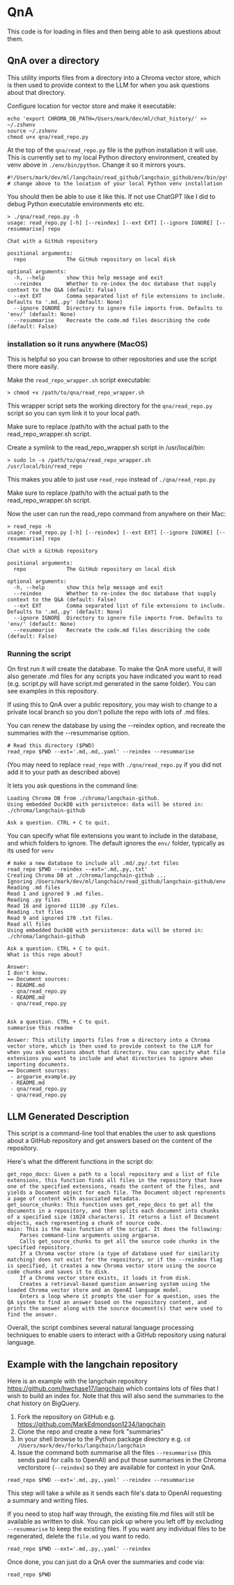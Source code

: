 # QnA

This code is for loading in files and then being able to ask questions about them.

## QnA over a directory

This utility imports files from a directory into a Chroma vector store, which is then used to provide context to the LLM for when you ask questions about that directory.

Configure location for vector store and make it executable:

```
echo 'export CHROMA_DB_PATH=/Users/mark/dev/ml/chat_history/' >> ~/.zshenv
source ~/.zshenv
chmod u+x qna/read_repo.py
```

At the top of the `qna/read_repo.py` file is the python installation it will use.  This is currently set to my local Python directory environment, created by venv above in `./env/bin/python`. Change it so it mirrors yours.

```
#!/Users/mark/dev/ml/langchain/read_github/langchain_github/env/bin/python
# change above to the location of your local Python venv installation
```

You should then be able to use it like this.  If not use ChatGPT like I did to debug Python executable environments etc etc.

```
> ./qna/read_repo.py -h
usage: read_repo.py [-h] [--reindex] [--ext EXT] [--ignore IGNORE] [--resummarise] repo

Chat with a GitHub repository

positional arguments:
  repo             The GitHub repository on local disk

optional arguments:
  -h, --help       show this help message and exit
  --reindex        Whether to re-index the doc database that supply context to the Q&A (default: False)
  --ext EXT        Comma separated list of file extensions to include. Defaults to '.md,.py' (default: None)
  --ignore IGNORE  Directory to ignore file imports from. Defaults to 'env/' (default: None)
  --resummarise    Recreate the code.md files describing the code (default: False)
```

### installation so it runs anywhere (MacOS)

This is helpful so you can browse to other repositories and use the script there more easily.

Make the `read_repo_wrapper.sh` script executable:

```
> chmod +x /path/to/qna/read_repo_wrapper.sh
```

This wrapper script sets the working directory for the `qna/read_repo.py` script so you can sym link it to your local path.

Make sure to replace /path/to with the actual path to the read_repo_wrapper.sh script.

Create a symlink to the read_repo_wrapper.sh script in /usr/local/bin:

```
> sudo ln -s /path/to/qna/read_repo_wrapper.sh /usr/local/bin/read_repo
```

This makes you able to just use `read_repo` instead of `./qna/read_repo.py`

Make sure to replace /path/to with the actual path to the read_repo_wrapper.sh script.

Now the user can run the read_repo command from anywhere on their Mac:

```
> read_repo -h
usage: read_repo.py [-h] [--reindex] [--ext EXT] [--ignore IGNORE] [--resummarise] repo

Chat with a GitHub repository

positional arguments:
  repo             The GitHub repository on local disk

optional arguments:
  -h, --help       show this help message and exit
  --reindex        Whether to re-index the doc database that supply context to the Q&A (default: False)
  --ext EXT        Comma separated list of file extensions to include. Defaults to '.md,.py' (default: None)
  --ignore IGNORE  Directory to ignore file imports from. Defaults to 'env/' (default: None)
  --resummarise    Recreate the code.md files describing the code (default: False)
```


### Running the script

On first run it will create the database.  To make the QnA more useful, it will also generate .md files for any scripts you have indicated you want to read (e.g. script.py will have script.md generated in the same folder).  You can see examples in this repository.

If using this to QnA over a public repository, you may wish to change to a private local branch so you don't pollute the repo with lots of .md files. 

You can renew the database by using the --reindex option, and recreate the summaries with the --resummarise option.

```
# Read this directory ($PWD)
read_repo $PWD --ext='.md,.md,.yaml' --reindex --resummarise
```

(You may need to replace `read_repo` with `./qna/read_repo.py` if you did not add it to your path as described above)

It lets you ask questions in the command line:

```
Loading Chroma DB from ./chroma/langchain-github.
Using embedded DuckDB with persistence: data will be stored in: ./chroma/langchain-github

Ask a question. CTRL + C to quit.
```

You can specify what file extensions you want to include in the database, and which folders to ignore.  The default ignores the `env/` folder, typically as its used for `venv`

```
# make a new database to include all .md/.py/.txt files
read_repo $PWD --reindex --ext='.md,.py,.txt'
Creating Chroma DB at ./chroma/langchain-github ...
Ignoring /Users/mark/dev/ml/langchain/read_github/langchain-github/env
Reading .md files
Read 1 and ignored 9 .md files.
Reading .py files
Read 16 and ignored 11130 .py files.
Reading .txt files
Read 9 and ignored 170 .txt files.
Read all files
Using embedded DuckDB with persistence: data will be stored in: ./chroma/langchain-github

Ask a question. CTRL + C to quit.
What is this repo about?

Answer:
I don't know.
== Document sources:
 - README.md
 - qna/read_repo.py
 - README.md
 - qna/read_repo.py


Ask a question. CTRL + C to quit.
summarise this readme

Answer: This utility imports files from a directory into a Chroma vector store, which is then used to provide context to the LLM for when you ask questions about that directory. You can specify what file extensions you want to include and what directories to ignore when importing documents.
== Document sources:
 - argparse_example.py
 - README.md
 - qna/read_repo.py
 - qna/read_repo.py
```



## LLM Generated Description

This script is a command-line tool that enables the user to ask questions about a GitHub repository and get answers based on the content of the repository.

Here's what the different functions in the script do:

    get_repo_docs: Given a path to a local repository and a list of file extensions, this function finds all files in the repository that have one of the specified extensions, reads the content of the files, and yields a Document object for each file. The Document object represents a page of content with associated metadata.
    get_source_chunks: This function uses get_repo_docs to get all the documents in a repository, and then splits each document into chunks of a specified size (1024 characters). It returns a list of Document objects, each representing a chunk of source code.
    main: This is the main function of the script. It does the following:
        Parses command-line arguments using argparse.
        Calls get_source_chunks to get all the source code chunks in the specified repository.
        If a Chroma vector store (a type of database used for similarity matching) does not exist for the repository, or if the --reindex flag is specified, it creates a new Chroma vector store using the source code chunks and saves it to disk.
        If a Chroma vector store exists, it loads it from disk.
        Creates a retrieval-based question answering system using the loaded Chroma vector store and an OpenAI language model.
        Enters a loop where it prompts the user for a question, uses the QA system to find an answer based on the repository content, and prints the answer along with the source document(s) that were used to find the answer.

Overall, the script combines several natural language processing techniques to enable users to interact with a GitHub repository using natural language.

## Example with the langchain repository

Here is an example with the langchain repository https://github.com/hwchase17/langchain which contains lots of files that I wish to build an index for.  Note that this will also send the summaries to the chat history on BigQuery.

1. Fork the repository on GitHub e.g. https://github.com/MarkEdmondson1234/langchain
1. Clone the repo and create a new fork "summaries"
1. In your shell browse to the Python package directory e.g. `cd /Users/mark/dev/forks/langchain/langchain`
1. Issue the command both summarise all the files `--resummarise` (this sends paid for calls to OpenAI) and put those summarises in the Chroma vectorstore (`--reindex`) so they are available for context in your QnA.

```
read_repo $PWD --ext='.md,.py,.yaml' --reindex --resummarise
```

This step will take a while as it sends each file's data to OpenAI requesting a summary and writing files.  

If you need to stop half way through, the existing file.md files will still be available as written to disk.  You can pick up where you left off by excluding `--resummarise` to keep the existing files.  If you want any individual files to be regenerated, delete the `file.md` you want to redo.

```
read_repo $PWD --ext='.md,.py,.yaml' --reindex
```

Once done, you can just do a QnA over the summaries and code via:

```
read_repo $PWD
```